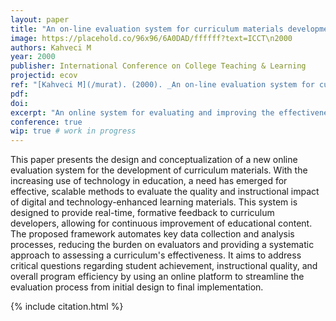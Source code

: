 ```yaml
---
layout: paper
title: "An on-line evaluation system for curriculum materials development"
image: https://placehold.co/96x96/6A0DAD/ffffff?text=ICCT\n2000
authors: Kahveci M
year: 2000
publisher: International Conference on College Teaching & Learning
projectid: ecov
ref: "[Kahveci M](/murat). (2000). _An on-line evaluation system for curriculum materials development_. Paper presented at the International Conference on College Teaching & Learning. Jacksonville, Florida, USA. April 12 - 15, 2000."
pdf:
doi:
excerpt: "An online system for evaluating and improving the effectiveness of curriculum materials."
conference: true
wip: true # work in progress 
---
```


This paper presents the design and conceptualization of a new online evaluation system for the development of curriculum materials. With the increasing use of technology in education, a need has emerged for effective, scalable methods to evaluate the quality and instructional impact of digital and technology-enhanced learning materials. This system is designed to provide real-time, formative feedback to curriculum developers, allowing for continuous improvement of educational content. The proposed framework automates key data collection and analysis processes, reducing the burden on evaluators and providing a systematic approach to assessing a curriculum's effectiveness. It aims to address critical questions regarding student achievement, instructional quality, and overall program efficiency by using an online platform to streamline the evaluation process from initial design to final implementation.

{% include citation.html %}